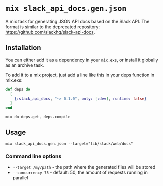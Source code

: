 # `mix slack_api_docs.gen.json`

A mix task for generating JSON API docs based on the Slack API.
The format is similar to the deprecated repository: https://github.com/slackhq/slack-api-docs.

## Installation

You can either add it as a dependency in your `mix.exs`, or install it globally as an archive task.

To add it to a mix project, just add a line like this in your deps function in mix.exs:

```elixir
def deps do
  [
    {:slack_api_docs, "~> 0.1.0", only: [:dev], runtime: false}
  ]
end
```

```console
mix do deps.get, deps.compile
```

## Usage

```console
mix slack_api_docs.gen.json --target="lib/slack/web/docs"
```

### Command line options

- `--target /my/path` - the path where the generated files will be stored
- `--concurrency 75` - default: 50, the amount of requests running in parallel
